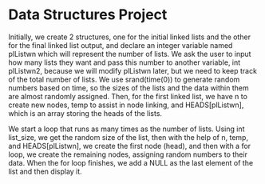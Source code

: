 # Data Structures Project

Initially, we create 2 structures, one for the initial linked lists and the other for the final linked list output, and declare an integer variable named plListwn which will represent the number of lists. We ask the user to input how many lists they want and pass this number to another variable, int plListwn2, because we will modify plListwn later, but we need to keep track of the total number of lists. We use srand(time(0)) to generate random numbers based on time, so the sizes of the lists and the data within them are almost randomly assigned. Then, for the first linked list, we have n to create new nodes, temp to assist in node linking, and HEADS[plListwn], which is an array storing the heads of the lists. 

We start a loop that runs as many times as the number of lists. Using int list_size, we get the random size of the list, then with the help of n, temp, and HEADS[plListwn], we create the first node (head), and then with a for loop, we create the remaining nodes, assigning random numbers to their data. When the for loop finishes, we add a NULL as the last element of the list and then display it.
